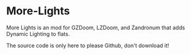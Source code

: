 # More-Lights
More Lights is an mod for GZDoom, LZDoom, and Zandronum that adds Dynamic Lighting to flats. 


The source code is only here to please Github, don't download it!
